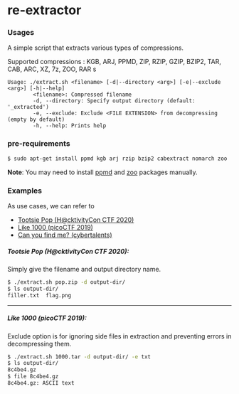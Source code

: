 # re-extractor
### Usages
A simple script that extracts various types of compressions.

Supported compressions :
KGB, ARJ, PPMD, ZIP, RZIP, GZIP, BZIP2, TAR, CAB, ARC, XZ, 7z, ZOO, RAR
s
```
Usage: ./extract.sh <filename> [-d|--directory <arg>] [-e|--exclude <arg>] [-h|--help] 
        <filename>: Compressed filename
        -d, --directory: Specify output directory (default: '_extracted')
        -e, --exclude: Exclude <FILE EXTENSION> from decompressing (empty by default)
        -h, --help: Prints help
```


### pre-requirements
``` bash
$ sudo apt-get install ppmd kgb arj rzip bzip2 cabextract nomarch zoo
```
**Note**: You may need to install [ppmd](https://launchpad.net/ubuntu/utopic/+package/ppmd) and [zoo](https://debian.pkgs.org/9/debian-main-amd64/zoo_2.10-28_amd64.deb.html) packages manually.



### Examples

As use cases, we can refer to 
+ [Tootsie Pop (H@cktivityCon CTF 2020)](https://ctftime.org/task/12577)
+ [Like 1000 (picoCTF 2019)](https://ctftime.org/task/9551)
+ [Can you find me? (cybertalents)](https://cybertalents.com/challenges/forensics/can-you-find-me)


##### Tootsie Pop (H@cktivityCon CTF 2020):
        
Simply give the filename and output directory name.

```bash
$ ./extract.sh pop.zip -d output-dir/
$ ls output-dir/
filler.txt  flag.png
```
---

##### Like 1000 (picoCTF 2019):

Exclude option is for ignoring side files in extraction and preventing errors in decompressing them.

```bash
$ ./extract.sh 1000.tar -d output-dir/ -e txt
$ ls output-dir/
8c4be4.gz
$ file 8c4be4.gz
8c4be4.gz: ASCII text
```

